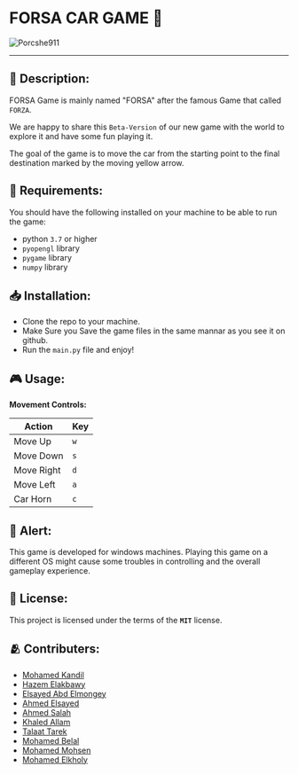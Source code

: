 # FORSA CAR GAME 🚗

![Porcshe911](/World%20Assets/porsche.jpg)

---

<!--
## 📌 Contents:
- [**Description**](#Description)
- [**Requirements**](#requirements)
- [**Installation**](#installation)
- [**Usage**](#usage)
- [**Alert**](#Alert)
- [**License**](#license)
- [**Contributers**](#contributers)  -->

## 📌 Description:

FORSA Game is mainly named "FORSA" after the famous Game that called `FORZA`.<br>

We are happy to share this `Beta-Version` of our new game with the world to explore it and have some fun playing it.

The goal of the game is to move the car from the starting point to the final destination marked by the moving yellow arrow.

## 🚨 Requirements:

You should have the following installed on your machine to be able to run the game:

- python `3.7` or higher
- `pyopengl` library
- `pygame` library
- `numpy` library

## 📥 Installation:

- Clone the repo to your machine.
- Make Sure you Save the game files in the same mannar as you see it on github.
- Run the `main.py` file and enjoy!

## 🎮 Usage:

**Movement Controls:**

| Action     | Key |
| ---------- | --- |
| Move Up    | `w` |
| Move Down  | `s` |
| Move Right | `d` |
| Move Left  | `a` |
| Car Horn   | `c` |

## 🚨 Alert:

This game is developed for windows machines. Playing this game on a different OS might cause some troubles in controlling and the overall gameplay experience.

## 🚨 License:

This project is licensed under the terms of the **`MIT`** license.

## 🫂 Contributers:

- [Mohamed Kandil](https://github.com/mohamedsalahkandil)
- [Hazem Elakbawy](https://github.com/HazemElakbawy)
- [Elsayed Abd Elmongey](https://github.com/sayedabdulmongey)
- [Ahmed Elsayed](https://github.com/ahmed-elsayid)
- [Ahmed Salah](https://github.com/AHMED-salah00)
- [Khaled Allam](https://github.com/Khalidallam222)
- [Talaat Tarek](https://github.com/tl3ttarek)
- [Mohamed Belal](https://github.com/mohamed-belall)
- [Mohamed Mohsen](https://github.com/zzZMOHSENZzz)
- [Mohamed Elkholy](https://github.com/el5oly)
